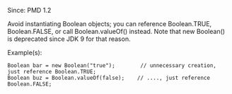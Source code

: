 Since: PMD 1.2

Avoid instantiating Boolean objects; you can reference Boolean.TRUE, Boolean.FALSE, or call Boolean.valueOf() instead.
Note that new Boolean() is deprecated since JDK 9 for that reason.

Example(s):
```
Boolean bar = new Boolean("true");        // unnecessary creation, just reference Boolean.TRUE;
Boolean buz = Boolean.valueOf(false);    // ...., just reference Boolean.FALSE;
```

